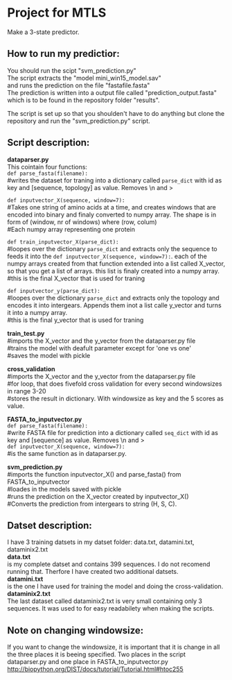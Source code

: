 # Project for MTLS
Make a 3-state predictor. 

## How to run my predictior:<br/>
You should run the scipt "svm_prediction.py"<br/>
The script extracts the "model mini_win15_model.sav"<br/>
and runs the prediction on the file "fastafile.fasta"<br/>
The prediction is written into a output file called "prediction_output.fasta" which is to be found in the repository folder "results".

The script is set up so that you shoulden't have to do anything but clone the repository and run the "svm_prediction.py" script.

## Script description:<br/>
**dataparser.py**<br/>
This cointain four functions:<br/>
`def parse_fasta(filename):`<br/>
#writes the dataset for traning into a dictionary called `parse_dict` with id as key and [sequence, topology] as value. Removes \n and ><p>
`def inputvector_X(sequence, window=7):`<br/>
#Takes one string of amino acids at a time, and creates windows that are encoded into binary and finaly converted to numpy array. The shape is in form of (window, nr of windows) where (row, colum)<br/> 
#Each numpy array representing one protein<p>
`def train_inputvector_X(parse_dict):`<br/>
#loopes over the dictionary `parse_dict` and extracts only the sequence to feeds it into the `def inputvector_X(sequence, window=7):`. each of the numpy arrays created from that function extended into a list called X_vector, so that you get a list of arrays. this list is finaly created into a numpy array.<br/>
#this is the final X_vector that is used for traning <p>
`def inputvector_y(parse_dict):`<br/>
#loopes over the dictionary `parse_dict` and extracts only the topology and encodes it into intergears. Appends them inot a list calle y_vector and turns it into a numpy array.<br/> 
#this is the final y_vector that is used for traning 


**train_test.py**<br/>
#imports the X_vector and the y_vector from the dataparser.py file<br/>
#trains the model with deafult parameter except for 'one vs one'<br/>
#saves the model with pickle 

**cross_validation**<br/>
#imports the X_vector and the y_vector from the dataparser.py file<br/>
#for loop, that does fivefold cross validation for every second windowsizes in range 3-20<br/>
#stores the result in dictionary. With windowsize as key and the 5 scores as value. 
 
**FASTA_to_inputvector.py**<br/>
`def parse_fasta(filename):`<br/>
#write FASTA file for prediction into a dictionary called `seq_dict` with id as key and [sequence] as value. Removes \n and ><br/>
`def inputvector_X(sequence, window=7):`<br/>
#is the same function as in dataparser.py. 

**svm_prediction.py**<br/>
#imports the function inputvector_X() and parse_fasta() from FASTA_to_inputvector<br/>
#loades in the models saved with pickle<br/>
#runs the prediction on the X_vector created by inputvector_X()<br/>
#Converts the prediction from intergears to string (H, S, C).

## Datset description:<br/>
I have 3 training datsets in my datset folder: data.txt, datamini.txt, dataminix2.txt<br/> 
**data.txt** <br/>
is my complete datset and contains 399 sequences. I do not recomend running that. Therfore I have created two additional datsets.<br/> 
**datamini.txt** <br/>
is the one I have used for training the model and doing the cross-validation.<br/> 
**dataminix2.txt**<br/>
The last dataset called dataminix2.txt is very small containing only 3 sequences. It was used to for easy readabilety when making the scripts. 

## Note on changing windowsize:<br/>
If you want to change the windowsize, it is important that it is change in all the three places it is beeing specified. Two places in the script dataparser.py and one place in FASTA_to_inputvector.py
http://biopython.org/DIST/docs/tutorial/Tutorial.html#htoc255
